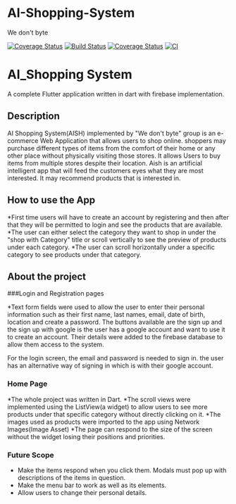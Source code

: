 # AI-Shopping-System
We don't byte

[![Coverage Status](https://codecov.io/gh/Hardi-hood/AI-Shopping-System/branch/main/graph/badge.svg?token=XH30PUP0H5)](https://codecov.io/gh/Hardi-hood/AI-Shopping-System)
[![Build Status](https://www.travis-ci.com/Hardi-hood/AI-Shopping-System.svg?token=ENpXbvXAPqbefpT2ESg8&branch=main)](https://www.travis-ci.com/Hardi-hood/AI-Shopping-System)
[![Coverage Status](https://coveralls.io/repos/github/Hardi-hood/AI-Shopping-System/badge.svg?t=JXaxbL)](https://coveralls.io/github/Hardi-hood/AI-Shopping-System)
[![CI](https://github.com/Hardi-hood/AI-Shopping-System/actions/workflows/main.yml/badge.svg)](https://github.com/Hardi-hood/AI-Shopping-System/actions/workflows/main.yml)

# AI_Shopping System

A complete Flutter application written in dart with firebase implementation.

## Description

AI Shopping System(AISH) implemented by "We don't byte" group is an e-commerce Web Application that allows users to shop online. 
shoppers may purchase different types of items from the comfort of their home or any other place without physically
visiting those stores. It allows Users to buy items from multiple stores despite their location. Aish is an artificial intelligent
app that will feed the customers eyes what they are most interested. It may recommend products that is interested in.

## How to use the App

*First time users will have to create an account by registering and then after that they will be permitted to login and see the 
products that are available.
*The user can either select the category they want to shop in under the "shop with Category" title or scroll vertically to see the
 preview of products under each category.
*The user can scroll horizontally under a specific category to see products under that category. 

## About the project

###Login and Registration pages

*Text form fields were used to allow the user to enter their personal information such as their first name, last names, email, 
date of birth, location and create a password. The buttons available are the sign up and the sign up with google is the user 
has a google account and want to use it to create an account. Their details were added to the firebase database to allow them 
access to the system.

For the login screen, the email and password is needed to sign in. the user has an alternative way of signing in which is with 
their google account.

### Home Page

*The whole project was written in Dart.
*The scroll views were implemented using the ListView(a widget) to allow users to see more products under that specific category
without directly clicking on it.
*The images used as products were imported to the app using Network Images(Image Asset)
*The page can respond to the size of the screen without the widget losing their positions and priorities.

### Future Scope

* Make the items respond when you click them. Modals must pop up with descriptions of the items in question.
* Make the menu bar to work as well as its elements.
* Allow users to change their personal details.

